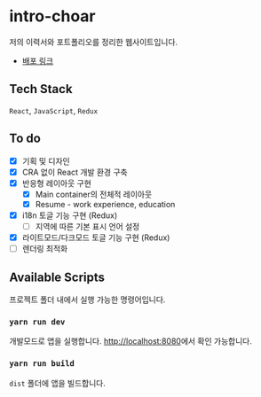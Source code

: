 # intro-choar
저의 이력서와 포트폴리오를 정리한 웹사이트입니다.
- [배포 링크](https://choar816.github.io/intro-choar/)

## Tech Stack
`React`, `JavaScript`, `Redux`

## To do
- [x] 기획 및 디자인
- [x] CRA 없이 React 개발 환경 구축
- [x] 반응형 레이아웃 구현
  - [x] Main container의 전체적 레이아웃
  - [x] Resume - work experience, education
- [x] i18n 토글 기능 구현 (Redux)
  - [ ] 지역에 따른 기본 표시 언어 설정
- [x] 라이트모드/다크모드 토글 기능 구현 (Redux)
- [ ] 렌더링 최적화

## Available Scripts
프로젝트 폴더 내에서 실행 가능한 명령어입니다.

### `yarn run dev`
개발모드로 앱을 실행합니다.
[http://localhost:8080](http://localhost:8080)에서 확인 가능합니다.

### `yarn run build`
`dist` 폴더에 앱을 빌드합니다.

